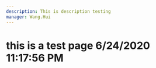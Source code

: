 ```yaml
---
description: This is description testing
manager: Wang.Hui
---
```

# this is a test page 6/24/2020 11:17:56 PM